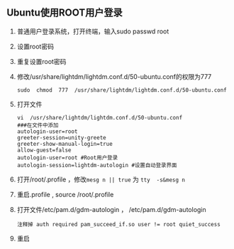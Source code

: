 ## Ubuntu使用ROOT用户登录

1. 普通用户登录系统，打开终端，输入sudo passwd root

2. 设置root密码

3. 重复设置root密码

4. 修改/usr/share/lightdm/lightdm.conf.d/50-ubuntu.conf的权限为777

   ``` 
   sudo  chmod  777  /usr/share/lightdm/lightdm.conf.d/50-ubuntu.conf
   ```

5. 打开文件

   ```
   vi  /usr/share/lightdm/lightdm.conf.d/50-ubuntu.conf
   ###在文件中添加
   autologin-user=root
   greeter-session=unity-greete
   greeter-show-manual-login=true
   allow-guest=false 
   autologin-user=root #Root用户登录
   autologin-session=lightdm-autologin #设置自动登录界面
   ```

6. 打开/root/.profile ，修改```mesg n || true``` 为   ```tty  -s&mesg n```

7. 重启.profile  ,   source /root/.profile

8. 打开文件/etc/pam.d/gdm-autologin ， /etc/pam.d/gdm-autologin

   ```
   注释掉 auth required pam_succeed_if.so user != root quiet_success
   ```

9. 重启

